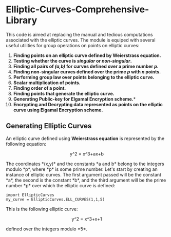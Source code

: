 # Elliptic-Curves-Comprehensive-Library
This code is aimed at replacing the manual and tedious computations associated with the elliptic curves. The module is equiped with several useful utilities for group operations on points on elliptic curves:
1. **Finding points on an elliptic curve defined by Weierstrass equation.**
2. **Testing whether the curve is *singular* or *non-singular*.**
3. **Finding all pairs of *(a,b)* for curves defined over a prime number *p*.**
4. **Finding non-singular curves defined over the prime *p* with *n* points.**
5. **Performing group law over points belonging to the elliptic curve.**
6. **Scalar multiplication of points.**
7. **Finding order of a point.**
8. **Finding points that generate the elliptic curve.**
9. **Generating Public-key for Elgamal Encryption scheme.***
10. **Encrypting and Decrypting data represented as points on the elliptic curve using Elgamal Encryption scheme.**

## Generating Elliptic Curves
An elliptic curve defined using **Weierstrass equation** is represented by the following equation: 
<p align="center">
  y^2 = x^3+ax+b
</p>
The coordinates *(x,y)* and the constants *a and b* belong to the integers modulo *p*, where *p* is some prime number. Let's start by creating an instance of elliptic curves. The first argument passed will be the constant *a*, the second is the constant *b*, and the third argument will be the prime number *p* over which the elliptic curve is defined:

```
import EllipticCurves
my_curve = EllipticCurves.ELL_CURVES(1,1,5)
```
This is the following elliptic curve:
<p align="center">
  y^2 = x^3+x+1
</p>
defined over the integers modulo *5*.
